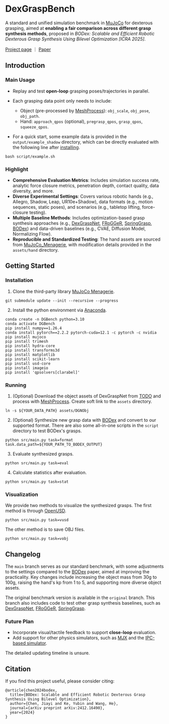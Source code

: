# DexGraspBench

A standard and unified simulation benchmark in [MuJoCo](https://github.com/google-deepmind/mujoco/) for dexterous grasping, aimed at **enabling a fair comparison across different grasp synthesis methods**, proposed in *BODex: Scalable and Efficient Robotic Dexterous Grasp Synthesis Using Bilevel Optimization [ICRA 2025]*.

[Project page](https://pku-epic.github.io/BODex/) ｜ [Paper](https://arxiv.org/abs/2412.16490)

## Introduction

### Main Usage
- Replay and test **open-loop** grasping poses/trajectories in parallel.

- Each grasping data point only needs to include:
  - Object (pre-processed by [MeshProcess](https://github.com/JYChen18/MeshProcess)): `obj_scale`, `obj_pose`, `obj_path`.
  - Hand: `approach_qpos` (optional), `pregrasp_qpos`, `grasp_qpos`, `squeeze_qpos`.

- For a quick start, some example data is provided in the `output/example_shadow` directory, which can be directly evaluated with the following line after [installing](https://github.com/JYChen18/DexGraspBench/tree/main?tab=readme-ov-file#installation).
```
bash script/example.sh
```

### Highlight

- **Comprehensive Evaluation Metrics**: Includes simulation success rate, analytic force closure metrics, penetration depth, contact quality, data diversity, and more.
- **Diverse Experimental Settings**: Covers various robotic hands (e.g., Allegro, Shadow, Leap, UR10e+Shadow), data formats (e.g., motion sequences, static poses), and scenarios (e.g., tabletop lifting, force-closure testing).
- **Multiple Baseline Methods**: Includes optimization-based grasp synthesis approaches (e.g., [DexGraspNet](https://github.com/PKU-EPIC/DexGraspNet), [FRoGGeR](https://github.com/alberthli/frogger), [SpringGrasp](https://github.com/Stanford-TML/SpringGrasp_release), [BODex](https://pku-epic.github.io/BODex/)) and data-driven baselines (e.g., CVAE, Diffusion Model, Normalizing Flow).
- **Reproducible and Standardized Testing**: The hand assets are sourced from [MuJoCo_Menagerie](https://github.com/google-deepmind/mujoco_menagerie), with modification details provided in the `assets/hand` directory. 

## Getting Started

### Installation
1. Clone the third-party library [MuJoCo Menagerie](https://github.com/google-deepmind/mujoco_menagerie).
```
git submodule update --init --recursive --progress
```
2. Install the python environment via [Anaconda](https://www.anaconda.com/). 
```
conda create -n DGBench python=3.10 
conda activate DGBench
pip install numpy==1.26.4
conda install pytorch==2.2.2 pytorch-cuda=12.1 -c pytorch -c nvidia 
pip install mujoco
pip install trimesh
pip install hydra-core
pip install transforms3d
pip install matplotlib
pip install scikit-learn
pip install usd-core
pip install imageio
pip install 'qpsolvers[clarabel]'
```

### Running
1. (Optional) Download the object assets of DexGraspNet from [TODO]() and process with [MeshProcess](https://github.com/JYChen18/MeshProcess). Create soft link to the `assets` directory.
```
ln -s ${YOUR_DATA_PATH} assets/DGNObj
```

2. (Optional) Synthesize new grasp data with [BODex]() and convert to our supported format. There are also some all-in-one scripts in the `script` directory to test BODex's grasps.
```
python src/main.py task=format task.data_path=${YOUR_PATH_TO_BODEX_OUTPUT}
```

3. Evaluate synthesized grasps. 
```
python src/main.py task=eval
```

4. Calculate statistics after evaluation.
```
python src/main.py task=stat
```

### Visualization
We provide two methods to visualize the synthesized grasps. The first method is through [OpenUSD](https://github.com/PixarAnimationStudios/OpenUSD). 
```
python src/main.py task=vusd
```
The other method is to save OBJ files.
```
python src/main.py task=vobj
```

## Changelog
The `main` branch serves as our standard benchmark, with some adjustments to the settings compared to the [BODex](https://arxiv.org/abs/2412.16490) paper, aimed at improving the practicality. Key changes include increasing the object mass from 30g to 100g, raising the hand's kp from 1 to 5, and supporting more diverse object assets.

The original benchmark version is available in the `original` branch. This branch also includes code to test other grasp synthesis baselines, such as [DexGraspNet](https://github.com/PKU-EPIC/DexGraspNet), [FRoGGeR](https://github.com/alberthli/frogger), [SpringGrasp](https://github.com/Stanford-TML/SpringGrasp_release).


### Future Plan
- Incorporate visual/tactile feedback to support **close-loop** evaluation.
- Add support for other physics simulators, such as [MJX](https://mujoco.readthedocs.io/en/stable/mjx.html) and the [IPC-based simulator](https://dl.acm.org/doi/10.1145/3528223.3530064).

The detailed updating timeline is unsure. 


## Citation
If you find this project useful, please consider citing:
```
@article{chen2024bodex,
  title={BODex: Scalable and Efficient Robotic Dexterous Grasp Synthesis Using Bilevel Optimization},
  author={Chen, Jiayi and Ke, Yubin and Wang, He},
  journal={arXiv preprint arXiv:2412.16490},
  year={2024}
}
```
